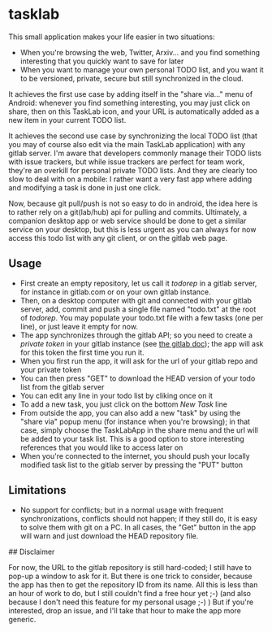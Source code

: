 # tasklab

This small application makes your life easier in two situations:

- When you're browsing the web, Twitter, Arxiv... and you find something interesting that you quickly want to save for later
- When you want to manage your own personal TODO list, and you want it to be versioned, private, secure but still synchronized in the cloud.

It achieves the first use case by adding itself in the "share via..." menu of Android: whenever you find something interesting, you
may just click on share, then on this TaskLab icon, and your URL is automatically added as a new item in your current TODO list.

It achieves the second use case by synchronizing the local TODO list (that you may of course also edit via the main TaskLab application)
with any gitlab server.
I'm aware that developers commonly manage their TODO lists with issue trackers, but while issue trackers are perfect for team work,
they're an overkill for personal private TODO lists. And they are clearly too slow to deal with on a mobile: I rather want
a very fast app where adding and modifying a task is done in just one click.

Now, because git pull/push is not so easy to do in android, the idea here is to rather rely on a git(lab/hub) api for pulling  and commits.
Ultimately, a companion desktop app or web service should be done to get a similar service on your desktop, but this is less urgent
as you can always for now access this todo list with any git client, or on the gitlab web page.

## Usage

- First create an empty repository, let us call it *todorep* in a gitlab server, for instance in gitlab.com or on your own gitlab instance.
- Then, on a desktop computer with git and connected with your gitlab server, add, commit and push a single file named "todo.txt" at the root of *todorep*. You may populate your todo.txt file with a few tasks (one per line), or just leave it empty for now.
- The app synchronizes through the gitlab API; so you need to create a *private token* in your gitlab instance (see [the gitlab doc](https://docs.gitlab.com/ce/api)); the app will ask for this token the first time you run it.
- When you first run the app, it will ask for the url of your gitlab repo and your private token
- You can then press "GET" to download the HEAD version of your todo list from the gitlab server
- You can edit any line in your todo list by cliking once on it
- To add a new task, you just click on the bottom *New Task* line
- From outside the app, you can also add a new "task" by using the "share via" popup menu (for instance when you're browsing); in that case, simply choose the TaskLabApp in the share menu and the url will be added to your task list. This is a good option to store interesting references that you would like to access later on
- When you're connected to the internet, you should push your locally modified task list to the gitlab server by pressing the "PUT" button

## Limitations

- No support for conflicts; but in a normal usage with frequent synchronizations, conflicts should not happen; if they still do, it is easy to solve them with git on a PC. In all cases, the "Get" button in the app will warn and just download the HEAD repository file.

## Disclaimer

For now, the URL to the gitlab repository is still hard-coded; I still have to pop-up
a window to ask for it. But there is one trick to consider, because the app has then to
get the repository ID from its name. All this is less than an hour of work to do, but
I still couldn't find a free hour yet ;-)
(and also because I don't need this feature for my personal usage ;-) )
But if you're interested, drop an issue, and I'll take that hour to make the app more generic.

